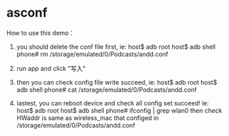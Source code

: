 # asconf

How to use this demo：
1) you should delete the conf file first, ie:
host$ adb root
host$ adb shell
phone# rm /storage/emulated/0/Podcasts/andd.conf

2) run app and click "写入"

3) then you can check config file write succeed, ie:
host$ adb root
host$ adb shell
phone# cat /storage/emulated/0/Podcasts/andd.conf

4) lastest, you can reboot device and check all config set succeed!
ie:
host$ adb root
host$ adb shell
phone# ifconfig | grep wlan0
then check HWaddr is same as wireless_mac that configed in /storage/emulated/0/Podcasts/andd.conf